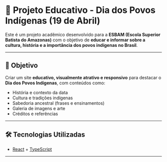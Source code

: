 # 🌿 Projeto Educativo - Dia dos Povos Indígenas (19 de Abril)

Este é um projeto acadêmico desenvolvido para a **ESBAM (Escola Superior Batista do Amazonas)** com o objetivo de **educar e informar sobre a cultura, história e a importância dos povos indígenas no Brasil**.

---

## 📌 Objetivo

Criar um site **educativo, visualmente atrativo e responsivo** para destacar o **Dia dos Povos Indígenas**, com conteúdos como:

- História e contexto da data
- Cultura e tradições indígenas
- Sabedoria ancestral (frases e ensinamentos)
- Galeria de imagens e arte
- Créditos e referências

---

## 🛠️ Tecnologias Utilizadas

- [React](https://reactjs.org/) + [TypeScript](https://www.typescriptlang.org/)

---
